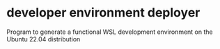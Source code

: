 # developer environment deployer
Program to generate a functional WSL development environment on the Ubuntu 22.04 distribution
